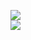 [![](https://img.shields.io/badge/Made%20With-Github%20Spray-lightgrey.svg?style=for-the-badge&logo=github)](https://github.com/Annihil/github-spray#6798)  
[![](https://i.imgur.com/2DrTn0Z.gif)](https://github.com/Annihil/github-spray)